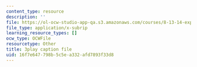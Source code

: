 ```yaml
---
content_type: resource
description: ''
file: https://ol-ocw-studio-app-qa.s3.amazonaws.com/courses/8-13-14-experimental-physics-i-ii-junior-lab-fall-2016-spring-2017/16f7e647798b5c5ea332afd7893f33d8_3032008.vtt
file_type: application/x-subrip
learning_resource_types: []
ocw_type: OCWFile
resourcetype: Other
title: 3play caption file
uid: 16f7e647-798b-5c5e-a332-afd7893f33d8
---
```

